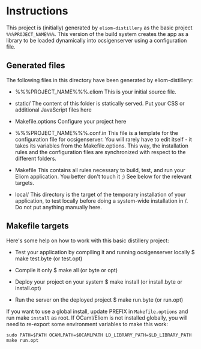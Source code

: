 Instructions
============

This project is (initially) generated by `eliom-distillery` as the basic
project `%%%PROJECT_NAME%%%`. This version of the build system creates the
app as a library to be loaded dynamically into ocsigenserver
using a configuration file. 

Generated files
---------------

The following files in this directory have been generated by
eliom-distillery:

 - %%%PROJECT_NAME%%%.eliom
   This is your initial source file.

 - static/
   The content of this folder is statically served. Put your CSS or
   additional JavaScript files here

 - Makefile.options
   Configure your project here

 - %%%PROJECT_NAME%%%.conf.in
   This file is a template for the configuration file for
   ocsigenserver. You will rarely have to edit itself - it takes its
   variables from the Makefile.options. This way, the installation
   rules and the configuration files are synchronized with respect to
   the different folders.

 - Makefile
   This contains all rules necessary to build, test, and run your
   Eliom application. You better don't touch it ;) See below for the
   relevant targets.

 - local/
   This directory is the target of the temporary installation of
   your application, to test locally before doing a system-wide
   installation in /. Do not put anything manually here.


Makefile targets
----------------

Here's some help on how to work with this basic distillery project:

 - Test your application by compiling it and running ocsigenserver locally
     $ make test.byte (or test.opt)

 - Compile it only
     $ make all (or byte or opt)

 - Deploy your project on your system
     $ make install (or install.byte or install.opt)

 - Run the server on the deployed project
     $ make run.byte (or run.opt)

If you want to use a global install, update PREFIX in `Makefile.options`
and run make ```install``` as root. If OCaml/Eliom is not installed
globally, you will need to re-export some environment variables to make
this work:
```Shell
sudo PATH=$PATH OCAMLPATH=$OCAMLPATH LD_LIBRARY_PATH=$LD_LIBRARY_PATH make run.opt
```
